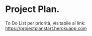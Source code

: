 # Project Plan. 
To Do List per priorità, visitabile al link: https://projectplanstart.herokuapp.com
